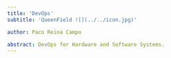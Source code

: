 ```yaml
---
title: 'DevOps'
subtitle: 'QueenField ![](../../icon.jpg)'

author: Paco Reina Campo

abstract: DevOps for Hardware and Software Systems.
---
```

